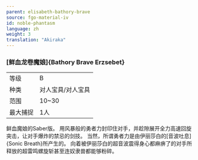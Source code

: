 ```yaml
---
parent: elisabeth-bathory-brave
source: fgo-material-iv
id: noble-phantasm
language: zh
weight: 3
translation: "Akiraka"
---
```


### [鲜血龙卷魔娘]{Bathory Brave Erzsebet}

<table>
  <tr><td>等级</td><td>B</td></tr>
  <tr><td>种类</td><td>对人宝具/对人宝具</td></tr>
  <tr><td>范围</td><td>10~30</td></tr>
  <tr><td>最大捕捉</td><td>1人</td></tr>
</table>

鲜血魔娘的Saber版。
用风暴般的勇者力封印住对手，并趁隙展开全力高速回旋突击，让对手爆炸的禁忌的剑技。
当然，所谓勇者力是由伊丽莎白的[音波吐息]{Sonic Breath}所产生的。
向着被伊丽莎白的超音波震得身心都麻痹了的对手所释放的超雷鸣螺旋斩甚至连奴隶兽都能够粉碎。
